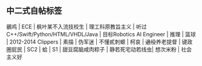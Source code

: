 ## 中二式自帖标签
鶸鸡 | ECE | 枫叶某不入流技校生 | 理工科原教旨主义 | 听过C++/Swift/Python/HTML/VHDL/Java | 目标Robotics AI Engineer | 推理 | 篮球 | 2012-2014 Clippers | 素描 | 伪军迷 | 不懂貳刺螈 | 柯哀 | <strike>退役</strike>养老提督 | 键政圈屁民 | SC2 | 蛤 | S1 | 甜豆腐脑咸肉粽子 | 静若死宅动若线虫| 想次米粉 | 社会主义好